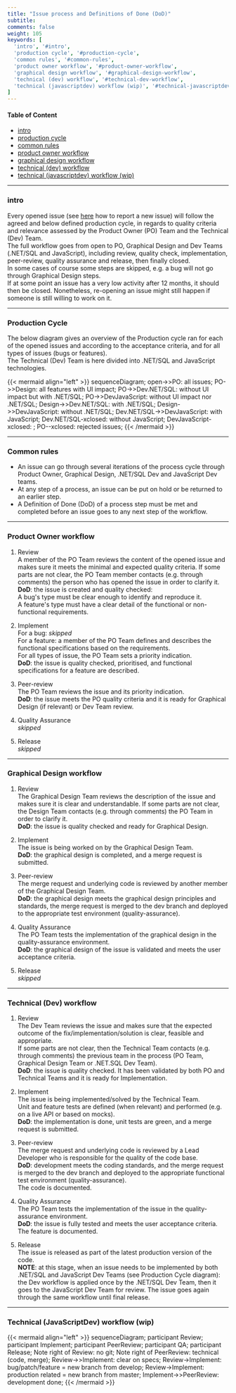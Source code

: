 ```yaml
---
title: "Issue process and Definitions of Done (DoD)"
subtitle: 
comments: false
weight: 105
keywords: [
  'intro', '#intro',
  'production cycle', '#production-cycle',
  'common rules', '#common-rules',
  'product owner workflow', '#product-owner-workflow',
  'graphical design workflow', '#graphical-design-workflow',
  'technical (dev) workflow', '#technical-dev-workflow',
  'technical (javascriptdev) workflow (wip)', '#technical-javascriptdev-workflow-wip',
]
---
```


#### Table of Content
- [intro](#intro)
- [production cycle](#production-cycle)
- [common rules](#common-rules)
- [product owner workflow](#product-owner-workflow)
- [graphical design workflow](#graphical-design-workflow)
- [technical (dev) workflow](#technical-dev-workflow)
- [technical (javascriptdev) workflow (wip)](#technical-javascriptdev-workflow-wip)

---

### intro
Every opened issue (see [here](https://sis-cc.gitlab.io/dotstatsuite-documentation/contribution/report-an-issue/) how to report a new issue) will follow the agreed and below defined production cycle, in regards to quality criteria and relevance assessed by the Product Owner (PO) Team and the Technical (Dev) Team.  
The full workflow goes from open to PO, Graphical Design and Dev Teams (.NET/SQL and JavaScript), including review, quality check, implementation, peer-review, quality assurance and release, then finally closed.  
In some cases of course some steps are skipped, e.g. a bug will not go through Graphical Design steps.  
If at some point an issue has a very low activity after 12 months, it should then be closed. Nonetheless, re-opening an issue might still happen if someone is still willing to work on it.

---

### Production Cycle
The below diagram gives an overview of the Production cycle ran for each of the opened issues and according to the acceptance criteria, and for all types of issues (bugs or features).  
The Technical (Dev) Team is here divided into .NET/SQL and JavaScript technologies.  

{{< mermaid align="left" >}}
sequenceDiagram;
open->>PO: all issues;
PO->>Design: all features with UI impact;
PO->>Dev.NET/SQL: without UI impact but with .NET/SQL;
PO->>DevJavaScript: without UI impact nor .NET/SQL;
Design->>Dev.NET/SQL: with .NET/SQL;
Design->>DevJavaScript: without .NET/SQL;
Dev.NET/SQL->>DevJavaScript: with JavaScript;
Dev.NET/SQL-xclosed: without JavaScript;
DevJavaScript-xclosed: ;
PO--xclosed: rejected issues;
{{< /mermaid >}}

---

### Common rules
- An issue can go through several iterations of the process cycle through Product Owner, Graphical Design, .NET/SQL Dev and JavaScript Dev teams.
- At any step of a process, an issue can be put on hold or be returned to an earlier step.
- A Definition of Done (DoD) of a process step must be met and completed before an issue goes to any next step of the workflow.

---

### Product Owner workflow
1. Review  
A member of the PO Team reviews the content of the opened issue and makes sure it meets the minimal and expected quality criteria. If some parts are not clear, the PO Team member contacts (e.g. through comments) the person who has opened the issue in order to clarify it.  
**DoD**: the issue is created and quality checked:  
A bug's type must be clear enough to identify and reproduce it.  
A feature's type must have a clear detail of the functional or non-functional requirements.  

2. Implement  
For a bug: _skipped_  
For a feature: a member of the PO Team defines and describes the functional specifications based on the requirements.  
For all types of issue, the PO Team sets a priority indication.  
**DoD**: the issue is quality checked, prioritised, and functional specifications for a feature are described.  

3. Peer-review  
The PO Team reviews the issue and its priority indication.  
**DoD**: the issue meets the PO quality criteria and it is ready for Graphical Design (if relevant) or Dev Team review.  

4. Quality Assurance  
_skipped_  

5. Release  
_skipped_

---

### Graphical Design workflow
1. Review  
The Graphical Design Team reviews the description of the issue and makes sure it is clear and understandable. If some parts are not clear, the Design Team contacts (e.g. through comments) the PO Team in order to clarify it.  
**DoD**: the issue is quality checked and ready for Graphical Design.  

2. Implement  
The issue is being worked on by the Graphical Design Team.  
**DoD**: the graphical design is completed, and a merge request is submitted.  

3. Peer-review  
The merge request and underlying code is reviewed by another member of the Graphical Design Team.  
**DoD**: the graphical design meets the graphical design principles and standards, the merge request is merged to the dev branch and deployed to the appropriate test environment (quality-assurance).  

4. Quality Assurance  
The PO Team tests the implementation of the graphical design in the quality-assurance environment.  
**DoD**: the graphical design of the issue is validated and meets the user acceptance criteria.  

5. Release  
_skipped_

---

### Technical (Dev) workflow
1. Review  
The Dev Team reviews the issue and makes sure that the expected outcome of the fix/implementation/solution is clear, feasible and appropriate.  
If some parts are not clear, then the Technical Team contacts (e.g. through comments) the previous team in the process (PO Team, Graphical Design Team or .NET.SQL Dev Team).  
**DoD**: the issue is quality checked. It has been validated by both PO and Technical Teams and it is ready for Implementation.  

2. Implement  
The issue is being implemented/solved by the Technical Team.  
Unit and feature tests are defined (when relevant) and performed (e.g. on a live API or based on mocks).  
**DoD**: the implementation is done, unit tests are green, and a merge request is submitted.  

3. Peer-review  
The merge request and underlying code is reviewed by a Lead Developer who is responsible for the quality of the code base.  
**DoD**: development meets the coding standards, and the merge request is merged to the dev branch and deployed to the appropriate functional test environment (quality-assurance).  
The code is documented.  

4. Quality Assurance  
The PO Team tests the implementation of the issue in the quality-assurance environment.  
**DoD**: the issue is fully tested and meets the user acceptance criteria.  
The feature is documented.  

5. Release  
The issue is released as part of the latest production version of the code.  
**NOTE**: at this stage, when an issue needs to be implemented by both .NET/SQL and JavaScript Dev Teams (see Production Cycle diagram): the Dev workflow is applied once by the .NET/SQL Dev Team, then it goes to the JavaScript Dev Team for review. The issue goes again through the same workflow until final release.  

---

### Technical (JavaScriptDev) workflow (wip)
{{< mermaid align="left" >}}
sequenceDiagram;
participant Review;
participant Implement;
participant PeerReview;
participant QA;
participant Release;
Note right of Review: no git;
Note right of PeerReview: technical (code, merge);
Review->>Implement: clear on specs;
Review->Implement: bug/patch/feature = new branch from develop;
Review->Implement: production related = new branch from master;
Implement->>PeerReview: development done;
{{< /mermaid >}}

